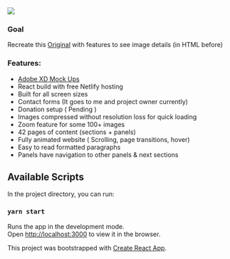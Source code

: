 <img src='https://rickyhaswifi.github.io/images/uss-git.jpg'>

### Goal
Recreate this [Original](http://jlagier.net/Segreta/) with features to see image details
(in HTML before)

### Features:
* [Adobe XD Mock Ups](https://xd.adobe.com/view/23be7043-4224-4614-7a77-706f876e3c90-558f/grid)
* React build with free Netlify hosting
* Built for all screen sizes
* Contact forms (It goes to me and project owner currently)
* Donation setup ( Pending )
* Images compressed without resolution loss for quick loading
* Zoom feature for some 100+ images
* 42 pages of content (sections + panels)
* Fully animated website ( Scrolling, page transitions, hover)
* Easy to read formatted paragraphs
* Panels have navigation to other panels & next sections

## Available Scripts

In the project directory, you can run:

### `yarn start`

Runs the app in the development mode.<br />
Open [http://localhost:3000](http://localhost:3000) to view it in the browser.

This project was bootstrapped with [Create React App](https://github.com/facebook/create-react-app).
